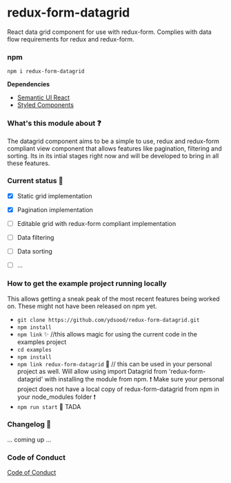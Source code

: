# redux-form-datagrid
React data grid component for use with redux-form. Complies with data flow requirements for redux and redux-form.

### npm
`npm i redux-form-datagrid`

**Dependencies**
- [Semantic UI React](https://react.semantic-ui.com/)
- [Styled Components](https://www.styled-components.com/)

### What's this module about :question:
The datagrid component aims to be a simple to use, redux and redux-form compliant view component that allows features like pagination, filtering and sorting. Its in its intial stages right now and will be developed to bring in all these features.

### Current status :memo:
-[x] Static grid implementation
-[x] Pagination implementation
-[ ] Editable grid with redux-form compliant implementation
-[ ] Data filtering
-[ ] Data sorting
-[ ] ...


### How to get the example project running locally
This allows getting a sneak peak of the most recent features being worked on. These might not have been released on npm yet.
- `git clone https://github.com/ydsood/redux-form-datagrid.git`
- `npm install`
- `npm link` :sparkles: //this allows magic for using the current code in the examples project
- `cd examples`
- `npm install`
- `npm link redux-form-datagrid` :space_invader: // this can be used in your personal project as well. Will allow using import Datagrid from 'redux-form-datagrid' with installing the module from npm. :heavy_exclamation_mark: Make sure your personal project does not have a local copy of redux-form-datagrid from npm in your node_modules folder :heavy_exclamation_mark:
- `npm run start` :tada: TADA

### Changelog :hammer:
... coming up ...

### Code of Conduct
[Code of Conduct](./CODE_OF_CONDUCT.md)



